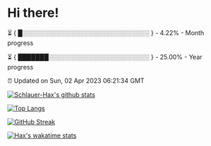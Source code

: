 # Hi there!

⏳ { █░░░░░░░░░░░░░░░░░░░░░░░░░░░░░ } - 4.22% - Month progress

⏳ { ███████░░░░░░░░░░░░░░░░░░░░░░░ } - 25.00% - Year progress

⏰ Updated on Sun, 02 Apr 2023 06:21:34 GMT


[![Schlauer-Hax's github stats](https://github-readme-stats.vercel.app/api?username=Schlauer-Hax&show_icons=true&theme=dark&count_private=true)](https://github.com/Schlauer-Hax)


[![Top Langs](https://github-readme-stats.vercel.app/api/top-langs/?username=Schlauer-Hax&layout=compact&theme=dark)](https://github.com/Schlauer-Hax?tab=repositories)

[![GitHub Streak](https://streak-stats.demolab.com?user=Schlauer-Hax&theme=dark)](https://git.io/streak-stats)

[![Hax's wakatime stats](https://github-readme-stats.vercel.app/api/wakatime?username=Hax&theme=dark)](https://wakatime.com/@Hax)

